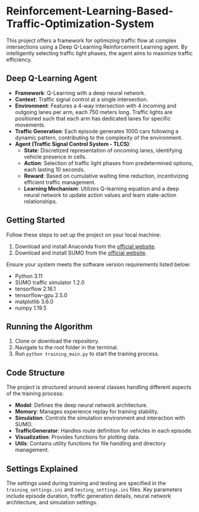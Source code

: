 # Reinforcement-Learning-Based-Traffic-Optimization-System

This project offers a framework for optimizing traffic flow at complex intersections using a Deep Q-Learning Reinforcement Learning agent. By intelligently selecting traffic light phases, the agent aims to maximize traffic efficiency.

## Deep Q-Learning Agent


- **Framework**: Q-Learning with a deep neural network.
- **Context**: Traffic signal control at a single intersection.
- **Environment**: Features a 4-way intersection with 4 incoming and outgoing lanes per arm, each 750 meters long. Traffic lights are positioned such that each arm has dedicated lanes for specific movements.
- **Traffic Generation**: Each episode generates 1000 cars following a dynamic pattern, contributing to the complexity of the environment.
- **Agent (Traffic Signal Control System - TLCS)**:
  - **State**: Discretized representation of oncoming lanes, identifying vehicle presence in cells.
  - **Action**: Selection of traffic light phases from predetermined options, each lasting 10 seconds.
  - **Reward**: Based on cumulative waiting time reduction, incentivizing efficient traffic management.
  - **Learning Mechanism**: Utilizes Q-learning equation and a deep neural network to update action values and learn state-action relationships.

## Getting Started

Follow these steps to set up the project on your local machine:

1. Download and install Anaconda from the [official website](https://www.anaconda.com/distribution/#download-section).
2. Download and install SUMO from the [official website](https://www.dlr.de/ts/en/desktopdefault.aspx/tabid-9883/16931_read-41000/).

Ensure your system meets the software version requirements listed below:

- Python 3.11
- SUMO traffic simulator 1.2.0
- tensorflow 2.16.1
- tensorflow-gpu 2.5.0
- matplotlib 3.6.0
- numpy 1.19.5

## Running the Algorithm

1. Clone or download the repository.
2. Navigate to the root folder in the terminal.
3. Run `python training_main.py` to start the training process.

## Code Structure

The project is structured around several classes handling different aspects of the training process:

- **Model**: Defines the deep neural network architecture.
- **Memory**: Manages experience replay for training stability.
- **Simulation**: Controls the simulation environment and interaction with SUMO.
- **TrafficGenerator**: Handles route definition for vehicles in each episode.
- **Visualization**: Provides functions for plotting data.
- **Utils**: Contains utility functions for file handling and directory management.

## Settings Explained

The settings used during training and testing are specified in the `training_settings.ini` and `testing_settings.ini` files. Key parameters include episode duration, traffic generation details, neural network architecture, and simulation settings.
